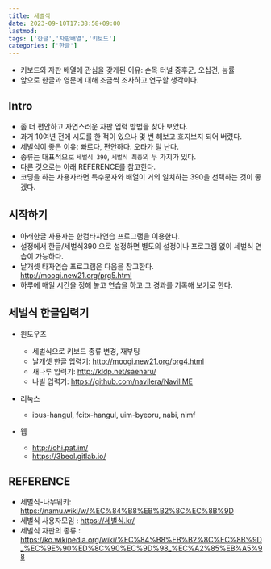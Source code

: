 ```yaml
---
title: 세벌식
date: 2023-09-10T17:38:58+09:00
lastmod:
tags: ['한글','자판배열','키보드']
categories: ['한글']
---
```


* 키보드와 자판 배열에 관심을 갖게된 이유: 손목 터널 증후군, 오십견, 능률
* 앞으로 한글과 영문에 대해 조금씩 조사하고 연구할 생각이다.

## Intro
* 좀 더 편안하고 자연스러운 자판 입력 방법을 찾아 보았다.
* 과거 10여년 전에 시도를 한 적이 있으나 몇 번 해보고 흐지브지 되어 버렸다.
* 세벌식이 좋은 이유: 빠르다, 편안하다. 오타가 덜 난다.
* 종류는 대표적으로 `세벌식 390`, `세벌식 최종`의 두 가지가 있다.
* 다른 것으로는 아래 REFERENCE를 참고한다.
* 코딩을 하는 사용자라면 특수문자와 배열이 거의 일치하는 390을 선택하는 것이 좋겠다.

## 시작하기
* 아래한글 사용자는 한컴타자연습 프로그램을 이용한다.
* 설정에서 한글/세벌식390 으로 설정하면 별도의 설정이나 프로그램 없이 세벌식 연습이 가능하다.
* 날개셋 타자연습 프로그램은 다음을 참고한다.  http://moogi.new21.org/prg5.html
* 하루에 매일 시간을 정해 놓고 연습을 하고 그 경과를 기록해 보기로 한다.

## 세벌식 한글입력기
* 윈도우즈
    - 세벌식으로 키보드 종류 변경, 재부팅
    - 날개셋 한글 입력기: <http://moogi.new21.org/prg4.html>
    - 새나루 입력기: <http://kldp.net/saenaru/>
    - 나빌 입력기: <https://github.com/navilera/NavilIME>

* 리눅스
    - ibus-hangul, fcitx-hangul, uim-byeoru, nabi, nimf

* 웹
    - <http://ohi.pat.im/>
    - <https://3beol.gitlab.io/>

## REFERENCE

* 세벌식-나무위키: <https://namu.wiki/w/%EC%84%B8%EB%B2%8C%EC%8B%9D>
* 세벌식 사용자모임 : <https://세벌식.kr/>
* 세벌식 자판의 종류 : https://ko.wikipedia.org/wiki/%EC%84%B8%EB%B2%8C%EC%8B%9D_%EC%9E%90%ED%8C%90%EC%9D%98_%EC%A2%85%EB%A5%98
